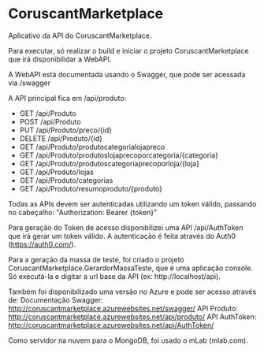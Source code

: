 # CoruscantMarketplace

Aplicativo da API do CoruscantMarketplace.

Para executar, só realizar o build e iniciar o projeto CoruscantMarketplace que irá disponibilidar a WebAPI.

A WebAPI está documentada usando o Swagger, que pode ser acessada via <endereco da aplicacao>/swagger

A API principal fica em <endereco da aplicacao>/api/produto:
* GET /api/Produto
* POST /api/Produto
* PUT /api/Produto/preco/{id}
* DELETE /api/Produto/{id}
* GET /api/Produto/produtocategorialojapreco
* GET /api/Produto/produtoslojaprecoporcategoria/{categoria}
* GET /api/Produto/produtoscategoriaprecoporloja/{loja}
* GET /api/Produto/lojas
* GET /api/Produto/categorias
* GET /api/Produto/resumoproduto/{produto}

Todas as APIs devem ser autenticadas utilizando um token válido, passando no cabeçalho:
"Authorization: Bearer {token}"

Para geração do Token de acesso disponibilizei uma API <endereco da aplicacao>/api/AuthToken que irá gerar um token válido.
A autenticação é feita através do Auth0 (https://auth0.com/).

Para a geração da massa de teste, foi criado o projeto CoruscantMarketplace.GerardorMassaTeste, que é uma aplicação console.
Só executá-la e digitar a url base da API (ex: http://localhost/api).

Também foi disponibilizado uma versão no Azure e pode ser acesso através de:
Documentação Swagger: http://coruscantmarketplace.azurewebsites.net/swagger/
API Produto: http://coruscantmarketplace.azurewebsites.net/api/produto/
API AuthToken: http://coruscantmarketplace.azurewebsites.net/api/AuthToken/

Como servidor na nuvem para o MongoDB, foi usado o mLab (mlab.com).
